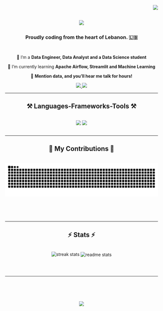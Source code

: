 <img align="right" src="https://visitor-badge.laobi.icu/badge?page_id=joudabihaidar.joudabihaidar" />

<h1 align="center">
<img src="https://readme-typing-svg.herokuapp.com/?font=Righteous&size=35&center=true&vCenter=true&width=500&height=70&duration=4000&lines=Hi+there!+👋+I'm+Joud!;+And+I'm+a+Data+Freak." />
</h1>

<h3 align="center">Proudly coding from the heart of Lebanon. 🇱🇧</h3>

<br/>

<div align="center">
 
 🔭 I’m a **Data Engineer, Data Analyst and a Data Science student** 
 
 🌱 I’m currently learning **Apache Airflow, Streamlit and Machine Learning**

💬 **Mention data, and you’ll hear me talk for hours!**


 </div>
 
<div align="center"> 
  <a href="mailto:joudabihaidar@gmail.com">
    <img src="https://img.shields.io/badge/Gmail-333333?style=for-the-badge&logo=gmail&logoColor=red" />
  </a>
  <a href="https://www.linkedin.com/in/joud-abi-haidar-0032b7227/" target="_blank">
    <img src="https://img.shields.io/badge/LinkedIn-0077B5?style=for-the-badge&logo=linkedin&logoColor=white" target="_blank" />
  </a>
</div>

 <hr/>
 
<h2 align="center">⚒️ Languages-Frameworks-Tools ⚒️</h2>
<br/>
<div align="center">
    <img src="https://skillicons.dev/icons?i=vscode" />
    <img src="https://skillicons.dev/icons?i=python,cpp,mysql,postgresql" /><br>
</div>

<br/>
<hr/>

<div align="center">
  <h2>🐍 My Contributions 🐍</h2>
  <br>
  <img alt="snake eating my contributions" src="https://raw.githubusercontent.com/joudabihaidar/joudabihaidar/output/github-contribution-grid-snake.svg" />
  
  <br/><br/><br/>
</div>

<hr/>

<h2 align="center">⚡ Stats ⚡</h2>
<br>
<!-- ![joudabihaidar's Stats](https://github-readme-stats.vercel.app/api?username=joudabihaidar&theme=vue-dark&show_icons=true&hide_border=true&count_private=true) -->
<!-- ![joudabihaidar's Stats](https://github-readme-stats.vercel.app/api?username=joudabihaidar&theme=buefy&show_icons=true&hide_border=false&count_private=true) -->
<div align=center>
  <img  align="top"src="https://github-readme-stats.vercel.app/api?username=joudabihaidar&theme=react&show_icons=true&hide_border=false&count_private=true" alt="streak stats"/>
  <img align="center" src="https://github-readme-streak-stats.herokuapp.com/?user=joudabihaidar&theme=react&hide_border=false" alt="readme stats" />
  <br/>
  <!-- <img width=325 align="center" src="https://github-readme-stats.vercel.app/api/top-langs/?username=joudabihaidar&theme=react&show_icons=true&hide_border=false&layout=compact" alt="top langs" /> -->
</div>

<br/><br/>

<hr/>

<br/>

<div align="center">
  <h1 align="center">
    <img src="https://readme-typing-svg.herokuapp.com/?font=Righteous&size=35&center=true&vCenter=true&width=500&height=70&duration=4000&lines=Thanks+for+visiting!" />
    </h1>
</div>

<!-- <br/> -->
